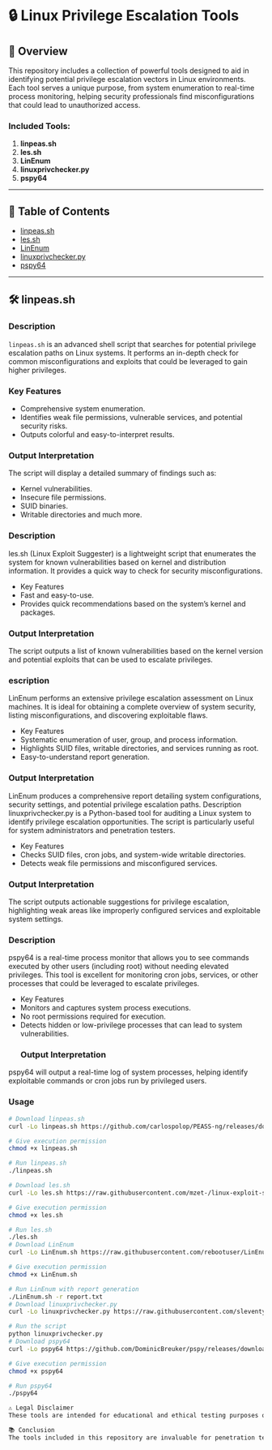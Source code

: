 # 🔒 Linux Privilege Escalation Tools

## 📝 Overview

This repository includes a collection of powerful tools designed to aid in identifying potential privilege escalation vectors in Linux environments. Each tool serves a unique purpose, from system enumeration to real-time process monitoring, helping security professionals find misconfigurations that could lead to unauthorized access.

### Included Tools:

1. **linpeas.sh**
2. **les.sh**
3. **LinEnum**
4. **linuxprivchecker.py**
5. **pspy64**

---

## 📑 Table of Contents

- [linpeas.sh](#-linpeas.sh)
- [les.sh](#les.sh)
- [LinEnum](#linenum)
- [linuxprivchecker.py](#linuxprivcheckerpy)
- [pspy64](#pspy64)

---

## 🛠 linpeas.sh

### Description
`linpeas.sh` is an advanced shell script that searches for potential privilege escalation paths on Linux systems. It performs an in-depth check for common misconfigurations and exploits that could be leveraged to gain higher privileges.

### Key Features
- Comprehensive system enumeration.
- Identifies weak file permissions, vulnerable services, and potential security risks.
- Outputs colorful and easy-to-interpret results.

### Output Interpretation
The script will display a detailed summary of findings such as:

- Kernel vulnerabilities.
- Insecure file permissions.
- SUID binaries.
- Writable directories and much more.
  
### Description
les.sh (Linux Exploit Suggester) is a lightweight script that enumerates the system for known vulnerabilities based on kernel and distribution information. It provides a quick way to check for security misconfigurations.

- Key Features
- Fast and easy-to-use.
- Provides quick recommendations based on the system’s kernel and packages.
  
### Output Interpretation
The script outputs a list of known vulnerabilities based on the kernel version and potential exploits that can be used to escalate privileges.
### escription
LinEnum performs an extensive privilege escalation assessment on Linux machines. It is ideal for obtaining a complete overview of system security, listing misconfigurations, and discovering exploitable flaws.

- Key Features
- Systematic enumeration of user, group, and process information.
- Highlights SUID files, writable directories, and services running as root.
- Easy-to-understand report generation.
  
### Output Interpretation
LinEnum produces a comprehensive report detailing system configurations, security settings, and potential privilege escalation paths.
Description
linuxprivchecker.py is a Python-based tool for auditing a Linux system to identify privilege escalation opportunities. The script is particularly useful for system administrators and penetration testers.

- Key Features
- Checks SUID files, cron jobs, and system-wide writable directories.
- Detects weak file permissions and misconfigured services.
  
 ### Output Interpretation
 The script outputs actionable suggestions for privilege escalation, highlighting weak areas like improperly configured services and exploitable system settings.

 ### Description
pspy64 is a real-time process monitor that allows you to see commands executed by other users (including root) without needing elevated privileges. This tool is excellent for monitoring cron jobs, services, or other processes that could be leveraged to escalate privileges.

- Key Features
- Monitors and captures system process executions.
- No root permissions required for execution.
- Detects hidden or low-privilege processes that can lead to system vulnerabilities.
  ### Output Interpretation
pspy64 will output a real-time log of system processes, helping identify exploitable commands or cron jobs run by privileged users.
### Usage
```bash
# Download linpeas.sh
curl -Lo linpeas.sh https://github.com/carlospolop/PEASS-ng/releases/download/refs/tags/20230918-linpeas-ng-release/linpeas.sh

# Give execution permission
chmod +x linpeas.sh

# Run linpeas.sh
./linpeas.sh

# Download les.sh
curl -Lo les.sh https://raw.githubusercontent.com/mzet-/linux-exploit-suggester/master/les.sh

# Give execution permission
chmod +x les.sh

# Run les.sh
./les.sh
# Download LinEnum
curl -Lo LinEnum.sh https://raw.githubusercontent.com/rebootuser/LinEnum/master/LinEnum.sh

# Give execution permission
chmod +x LinEnum.sh

# Run LinEnum with report generation
./LinEnum.sh -r report.txt
# Download linuxprivchecker.py
curl -Lo linuxprivchecker.py https://raw.githubusercontent.com/sleventyeleven/linuxprivchecker/master/linuxprivchecker.py

# Run the script
python linuxprivchecker.py
# Download pspy64
curl -Lo pspy64 https://github.com/DominicBreuker/pspy/releases/download/v1.2.1/pspy64

# Give execution permission
chmod +x pspy64

# Run pspy64
./pspy64

⚠️ Legal Disclaimer
These tools are intended for educational and ethical testing purposes only. Always ensure you have explicit permission before using these scripts on any system.

📚 Conclusion
The tools included in this repository are invaluable for penetration testers and security auditors when assessing a Linux system for potential privilege escalation vulnerabilities. Use them responsibly and follow ethical guidelines while conducting any security assessments.

